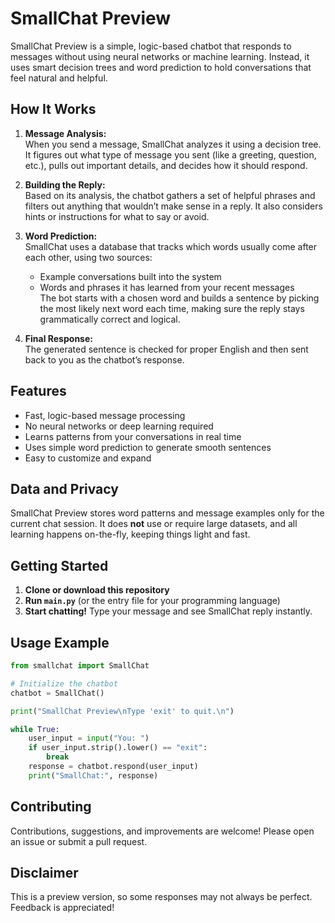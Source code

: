 # SmallChat Preview

SmallChat Preview is a simple, logic-based chatbot that responds to messages without using neural networks or machine learning. Instead, it uses smart decision trees and word prediction to hold conversations that feel natural and helpful.

## How It Works

1. **Message Analysis:**  
   When you send a message, SmallChat analyzes it using a decision tree. It figures out what type of message you sent (like a greeting, question, etc.), pulls out important details, and decides how it should respond.

2. **Building the Reply:**  
   Based on its analysis, the chatbot gathers a set of helpful phrases and filters out anything that wouldn’t make sense in a reply. It also considers hints or instructions for what to say or avoid.

3. **Word Prediction:**  
   SmallChat uses a database that tracks which words usually come after each other, using two sources:  
   - Example conversations built into the system  
   - Words and phrases it has learned from your recent messages  
   The bot starts with a chosen word and builds a sentence by picking the most likely next word each time, making sure the reply stays grammatically correct and logical.

4. **Final Response:**  
   The generated sentence is checked for proper English and then sent back to you as the chatbot’s response.

## Features

- Fast, logic-based message processing
- No neural networks or deep learning required
- Learns patterns from your conversations in real time
- Uses simple word prediction to generate smooth sentences
- Easy to customize and expand

## Data and Privacy

SmallChat Preview stores word patterns and message examples only for the current chat session. It does **not** use or require large datasets, and all learning happens on-the-fly, keeping things light and fast.

## Getting Started

1. **Clone or download this repository**
2. **Run `main.py`** (or the entry file for your programming language)
3. **Start chatting!** Type your message and see SmallChat reply instantly.

## Usage Example

```python
from smallchat import SmallChat

# Initialize the chatbot
chatbot = SmallChat()

print("SmallChat Preview\nType 'exit' to quit.\n")

while True:
    user_input = input("You: ")
    if user_input.strip().lower() == "exit":
        break
    response = chatbot.respond(user_input)
    print("SmallChat:", response)
```

## Contributing

Contributions, suggestions, and improvements are welcome! Please open an issue or submit a pull request.

## Disclaimer

This is a preview version, so some responses may not always be perfect. Feedback is appreciated!
